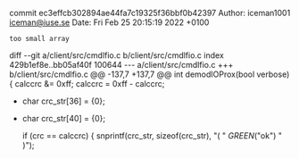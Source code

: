 commit ec3effcb302894ae44fa7c19325f36bbf0b42397
Author: iceman1001 <iceman@iuse.se>
Date:   Fri Feb 25 20:15:19 2022 +0100

    too small array

diff --git a/client/src/cmdlfio.c b/client/src/cmdlfio.c
index 429b1ef8e..bb05af40f 100644
--- a/client/src/cmdlfio.c
+++ b/client/src/cmdlfio.c
@@ -137,7 +137,7 @@ int demodIOProx(bool verbose) {
     calccrc &= 0xff;
     calccrc = 0xff - calccrc;
 
-    char crc_str[36] = {0};
+    char crc_str[40] = {0};
 
     if (crc == calccrc) {
         snprintf(crc_str, sizeof(crc_str), "( " _GREEN_("ok") " )");
